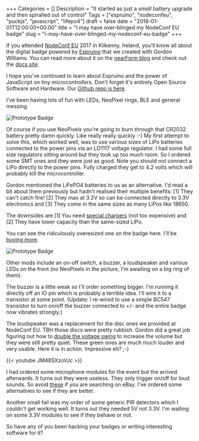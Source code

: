 +++
Categories = []
Description = "It started as just a *small* battery upgrade and then spiralled out of control"
Tags = ["espruino", "nodeconfeu", "puckjs", "javascript", "lifepo4"]
draft = false
date = "2018-01-01T12:00:00+00:00"
title = "I may have over-blinged my NodeConf EU badge"
slug = "i-may-have-over-blinged-my-nodeconf-eu-badge"
+++

If you attended [NodeConf EU](http://www.nodeconf.eu/) 2017 in Kilkenny, Ireland, you'll know all about the digital badge powered by [Espruino](https://www.espruino.com/) that we created with Gordon Williams. You can read more about it on the [nearForm blog](https://www.nearform.com/blog/say-hello-to-the-nodeconf-eu-hackable-badge/) and check out the [docs site](https://nodeconfeubadge.org/).

I hope you've continued to learn about Espruino and the power of JavaScript on tiny microcontrollers. Don't forget it's entirely Open Source Software and Hardware. Our [Github repo is here](https://github.com/nearform/nceubadge).

I've been having lots of fun with LEDs, NeoPixel rings, BLE and general messing.

![Prototype Badge](/img/2018/01/nceubadge_bling_1.jpg)

Of course if you use NeoPixels you're going to burn through that CR2032 battery pretty damn quickly. Like really really quickly :-) My first attempt to solve this, which worked well, was to use various sizes of LiPo batteries connected to the power pins via an LD1117 voltage regulator. I had some full size regulators sitting around but they took up too much room. So I ordered some SMT ones and they were just as good. Note you should _not_ connect a LiPo directly to the power pins. Fully charged they get to 4.2 volts which will probably kill the microcontroller.

Gordon mentioned the LiFePO4 batteries to us as an alternative. I'd read a bit about them previously but hadn't realised their multiple benefits: [1] They can't catch fire! [2] They max at 3.2V so can be connected directly to 3.3V electronics and [3] They come in the same sizes as many LiPos like 18650.

The downsides are [1] You need [special chargers](https://www.gearbest.com/chargers-batteries/pp_56674.html) (not too expensive) and [2] They have lower capacity than the same-sized LiPo.

You can see the ridiculously overesized one on the badge here. I'll be [buying more](https://www.gearbest.com/batteries-and-cases/pp_1113456.html).

![Prototype Badge](/img/2018/01/nceubadge_bling_2.jpg)

Other mods include an on-off switch, a buzzer, a loudspeaker and various LEDs on the front (no NeoPixels in the picture, I'm awaiting on a big ring of them).

The buzzer is a little weak so I'll order something bigger. I'm running it directly off an IO pin which is probably a terrible idea. I'll wire it to a transistor at some point. (Update: I re-wired to use a simple BC547 transistor to turn on/off the buzzer connected to +/- and the entire badge now vibrates strongly.)

The loudspeaker was a replacement for the disc ones we provided at NodeConf EU. TBH those discs were pretty rubbish. Gordon did a great job figuring out how to [double the voltage swing](https://nodeconfeubadge.org/workshop/sound/) to increase the volume but they were still pretty quiet. These green ones are much much louder and very usable. Here it is in action. Impressive eh? ;-)

{{< youtube JM48SXzoVJc >}}

I had ordered some microphone modules for the event but the arrived afterwards. It turns out they were useless. They only trigger on/off for loud sounds. So avoid [these](https://www.ebay.ie/sch/i.html?_nkw=Microphone+Sensor+AVR+PIC&_sacat=0) if you are searching on eBay. I've ordered some alternatives to see if they are better.

Another small fail was my order of some generic PIR detectors which I couldn't get working well. It turns out they needed 5V not 3.3V. I'm waiting on some 3.3V modules to see if they behave or not.

So have any of you been hacking your badges or writing interesting software for it?
